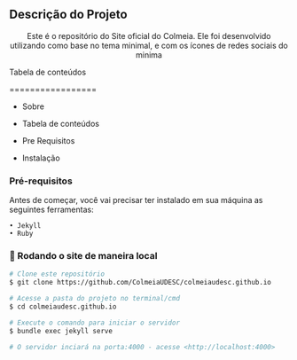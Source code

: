
  

## Descrição do Projeto

  

  

<p  align= "center">Este é o repositório do Site oficial do Colmeia. Ele foi desenvolvido utilizando como base no tema minimal, e com os ícones de redes sociais do minima</p>

  

  

Tabela de conteúdos

  

=================

* Sobre

* Tabela de conteúdos

*  Pre Requisitos

*  Instalação

  


### Pré-requisitos

  

Antes de começar, você vai precisar ter instalado em sua máquina as seguintes ferramentas:

	• Jekyll
	• Ruby
	

### 🎲 Rodando o site de maneira local

```bash
# Clone este repositório
$ git clone https://github.com/ColmeiaUDESC/colmeiaudesc.github.io

# Acesse a pasta do projeto no terminal/cmd
$ cd colmeiaudesc.github.io

# Execute o comando para iniciar o servidor
$ bundle exec jekyll serve

# O servidor inciará na porta:4000 - acesse <http://localhost:4000>
```

